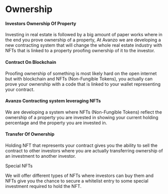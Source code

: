 # Ownership

#### Investors Ownership Of Property

Investing in real estate is followed by a big amount of paper works where in the end you prove ownership of a property, At Avanzo we are developing a new contracting system that will change the whole real estate industry with NFTs that is linked to a property proofing ownership of it to the investor.

#### Contract On Blockchain

Proofing ownership of something is most likely hard on the open internet but with blockchain and NFTs (Non-Fungible Tokens), you actually can prove your ownership with a code that is linked to your wallet representing your contract.

#### Avanzo Contracting system leveraging NFTs

We are developing a system where NFTs (Non-Fungible Tokens) reflect the ownership of a property you are invested in showing your current holding percentage and the property you are invested in.

#### Transfer Of Ownership

Holding NFT that represents your contract gives you the ability to sell the contract to other investors where you are actually transferring ownership of an investment to another investor.

Special NFTs

We will offer different types of NFTs where investors can buy them and NFTs give you the chance to secure a whitelist entry to some special investment required to hold the NFT.

